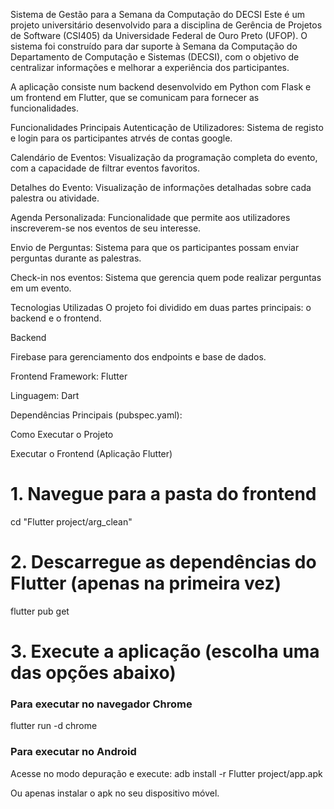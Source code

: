 Sistema de Gestão para a Semana da Computação do DECSI
Este é um projeto universitário desenvolvido para a disciplina de Gerência de Projetos de Software (CSI405) da Universidade Federal de Ouro Preto (UFOP). O sistema foi construído para dar suporte à Semana da Computação do Departamento de Computação e Sistemas (DECSI), com o objetivo de centralizar informações e melhorar a experiência dos participantes.

A aplicação consiste num backend desenvolvido em Python com Flask e um frontend em Flutter, que se comunicam para fornecer as funcionalidades.

Funcionalidades Principais
Autenticação de Utilizadores: Sistema de registo e login para os participantes atrvés de contas google.

Calendário de Eventos: Visualização da programação completa do evento, com a capacidade de filtrar eventos favoritos.

Detalhes do Evento: Visualização de informações detalhadas sobre cada palestra ou atividade.

Agenda Personalizada: Funcionalidade que permite aos utilizadores inscreverem-se nos eventos de seu interesse.

Envio de Perguntas: Sistema para que os participantes possam enviar perguntas durante as palestras.

Check-in nos eventos: Sistema que gerencia quem pode realizar perguntas em um evento.

Tecnologias Utilizadas
O projeto foi dividido em duas partes principais: o backend e o frontend.

Backend 

Firebase para gerenciamento dos endpoints e base de dados.

Frontend 
Framework: Flutter

Linguagem: Dart

Dependências Principais (pubspec.yaml):

Como Executar o Projeto

Executar o Frontend (Aplicação Flutter)

# 1. Navegue para a pasta do frontend
cd "Flutter project/arg_clean"

# 2. Descarregue as dependências do Flutter (apenas na primeira vez)
flutter pub get

# 3. Execute a aplicação (escolha uma das opções abaixo)

### Para executar no navegador Chrome
flutter run -d chrome

### Para executar no Android 

Acesse no modo depuração e execute:
adb install -r Flutter project/app.apk

Ou apenas instalar o apk no seu dispositivo móvel.
